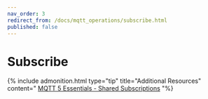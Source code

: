```yaml
---
nav_order: 3
redirect_from: /docs/mqtt_operations/subscribe.html
published: false
---
```


# Subscribe

{% include admonition.html type="tip" title="Additional Resources" content="
[MQTT 5 Essentials - Shared Subscriptions](https://www.hivemq.com/blog/mqtt5-essentials-part7-shared-subscriptions/)
"%}
